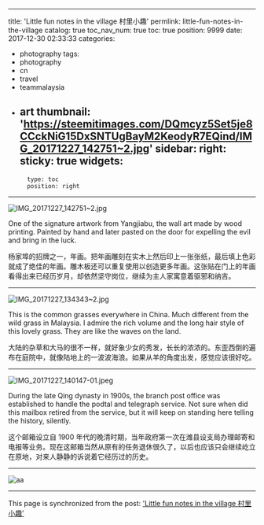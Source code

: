 
---
title: 'Little fun notes in the village 村里小趣'
permlink: little-fun-notes-in-the-village
catalog: true
toc_nav_num: true
toc: true
position: 9999
date: 2017-12-30 02:33:33
categories:
- photography
tags:
- photography
- cn
- travel
- teammalaysia
- art
thumbnail: 'https://steemitimages.com/DQmcyz5Set5je8CCckNiG15DxSNTUgBayM2KeodyR7EQind/IMG_20171227_142751~2.jpg'
sidebar:
    right:
        sticky: true
widgets:
    -
        type: toc
        position: right
---


![IMG_20171227_142751~2.jpg](https://steemitimages.com/DQmcyz5Set5je8CCckNiG15DxSNTUgBayM2KeodyR7EQind/IMG_20171227_142751~2.jpg)

One of the signature artwork from Yangjiabu, the wall art made by wood printing. Painted by hand and later pasted on the door for expelling the evil and bring in the luck.

杨家埠的招牌之一，年画。把年画雕刻在实木上然后印上一张张纸，最后填上色彩就成了绝佳的年画。雕木板还可以重复使用以创造更多年画。这张贴在门上的年画看得出来已经历岁月，却依然坚守岗位，继续为主人家寓意着驱邪和纳吉。

---

![IMG_20171227_134343~2.jpg](https://steemitimages.com/DQmfDk2vBoWsszYQMxP7f6iMNp12xBzeHbbgpionFcA8jBB/IMG_20171227_134343~2.jpg)

This is the common grasses everywhere in China. Much different from the wild grass in Malaysia. I admire the rich volume and the long hair style of this lovely grass. They are like the waves on the land.

大陆的杂草和大马的很不一样，就好象少女的秀发，长长的浓浓的。东歪西倒的遍布在庭院中，就像陆地上的一波波海浪。如果从羊的角度出发，感觉应该很好吃。

---

![IMG_20171227_140147-01.jpeg](https://steemitimages.com/DQmQcpCoB9QhAh65TxpjhaH1h3ThLj2RehJ8ALSNfyb97tp/IMG_20171227_140147-01.jpeg)

During the late Qing dynasty in 1900s, the branch post office was established to handle the podtal and telegraph service. Not sure when did this mailbox retired from the service, but it will keep on standing here telling the history, silently.

这个邮箱设立自 1900 年代的晚清时期，当年政府第一次在潍县设支局办理邮寄和电报等业务。现在这邮箱当然从原有的任务退休很久了，以后也应该只会继续屹立在原地，对来人静静的诉说着它经历过的历史。

---

![aa](https://steemit-production-imageproxy-thumbnail.s3.amazonaws.com/DQmUosjBwzx8eGwr1P6NVGDBtjP2EKnPPYg7y4MaSDfsJqN_1680x8400)

- - -

This page is synchronized from the post: ['Little fun notes in the village 村里小趣'](https://steemit.com/@fr3eze/little-fun-notes-in-the-village)
